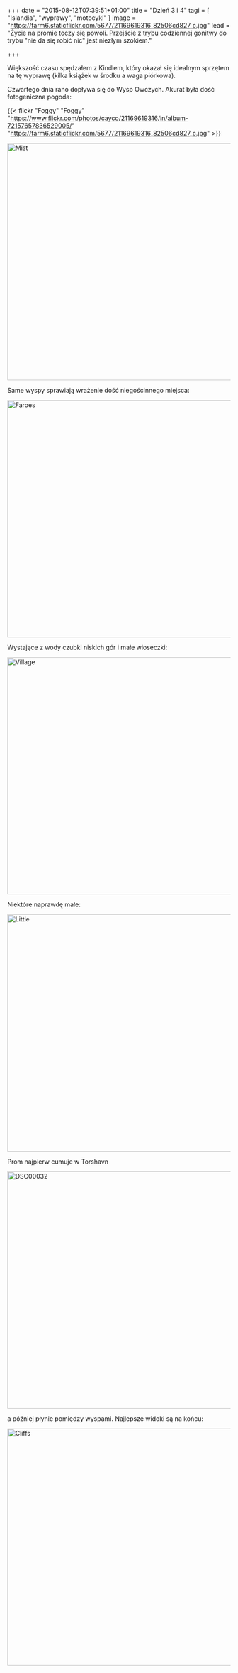 +++
date = "2015-08-12T07:39:51+01:00"
title = "Dzień 3 i 4"
tagi = [ "Islandia", "wyprawy", "motocykl" ]
image = "https://farm6.staticflickr.com/5677/21169619316_82506cd827_c.jpg"
lead = "Życie na promie toczy się powoli. Przejście z trybu codziennej gonitwy do trybu \"nie da się robić nic\" jest niezłym szokiem."

+++

Większość czasu spędzałem z Kindlem, który okazał się idealnym sprzętem na tę wyprawę (kilka książek w środku a waga piórkowa).

Czwartego dnia rano dopływa się do Wysp Owczych. Akurat była dość fotogeniczna pogoda:

{{< flickr "Foggy" "Foggy" "https://www.flickr.com/photos/cayco/21169619316/in/album-72157657836529005/" "https://farm6.staticflickr.com/5677/21169619316_82506cd827_c.jpg"  >}}
                             
                    
<a data-flickr-embed="true" href="https://www.flickr.com/photos/cayco/20573186424/in/album-72157657836529005/" title="Mist"><img src="https://farm6.staticflickr.com/5759/20573186424_72d5d3b0eb_c.jpg" width="800" height="534" alt="Mist" class="img-responsive img-blog"></a>
                             
Same wyspy sprawiają wrażenie dość niegościnnego miejsca:

<a data-flickr-embed="true" href="https://www.flickr.com/photos/cayco/20574737453/in/album-72157657836529005/" title="Faroes"><img src="https://farm6.staticflickr.com/5700/20574737453_72c09f5cb6_c.jpg" width="800" height="534" alt="Faroes" class="img-responsive img-blog"></a>
                             

Wystające z wody czubki niskich gór i małe wioseczki:

<a data-flickr-embed="true" href="https://www.flickr.com/photos/cayco/21007773200/in/album-72157657836529005/" title="Village"><img src="https://farm1.staticflickr.com/609/21007773200_b563ace7d6_c.jpg" width="800" height="534" alt="Village" class="img-responsive img-blog"></a>
                             

Niektóre naprawdę małe:

<a data-flickr-embed="true" href="https://www.flickr.com/photos/cayco/21007781500/in/album-72157657836529005/" title="Little"><img src="https://farm1.staticflickr.com/741/21007781500_664d2641ee_c.jpg" width="800" height="534" alt="Little" class="img-responsive img-blog"></a>

Prom najpierw cumuje w Torshavn

<a data-flickr-embed="true" href="https://www.flickr.com/photos/cayco/21564389950/in/album-72157657836529005/" title="DSC00032"><img src="https://farm1.staticflickr.com/686/21564389950_cc68dce419_c.jpg" width="800" height="534" alt="DSC00032" class="img-responsive img-blog"></a>
                             

a później płynie pomiędzy wyspami. Najlepsze widoki są na końcu:

<a data-flickr-embed="true" href="https://www.flickr.com/photos/cayco/21185552922/in/album-72157657836529005/" title="Cliffs"><img src="https://farm1.staticflickr.com/678/21185552922_225ebb1e88_c.jpg" width="800" height="534" alt="Cliffs" class="img-responsive img-blog"></a>
